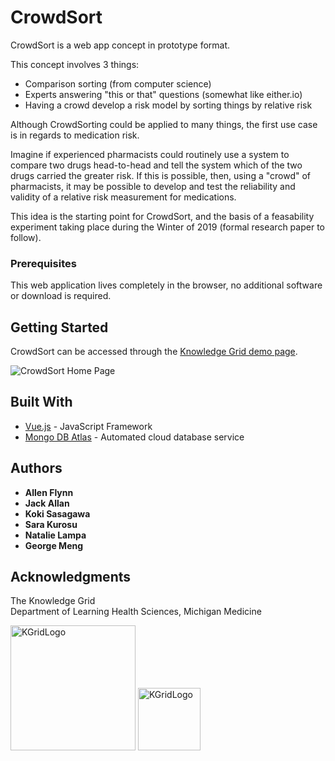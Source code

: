 # CrowdSort 

CrowdSort is a web app concept in prototype format.

This concept involves 3 things:
  * Comparison sorting (from computer science)
  * Experts answering "this or that" questions (somewhat like either.io)
  * Having a crowd develop a risk model by sorting things by relative risk

Although CrowdSorting could be applied to many things, the first use case is in regards to medication risk. 

Imagine if experienced pharmacists could routinely use a system to compare two drugs head-to-head and tell the system which of the two drugs carried the greater risk. If this is possible, then, using a "crowd" of pharmacists, it may be possible to develop and test the reliability and validity of a relative risk measurement for medications. 

This idea is the starting point for CrowdSort, and the basis of a feasability experiment taking place during the Winter of 2019 (formal research paper to follow).



### Prerequisites

This web application lives completely in the browser, no additional software or download is required.


## Getting Started

CrowdSort can be accessed through the [Knowledge Grid demo page](http://demo.kgrid.org/crowdsort/).


![CrowdSort Home Page](https://i.imgur.com/2b8RRcE.png)

## Built With

* [Vue.js](https://vuejs.org/) - JavaScript Framework
* [Mongo DB Atlas](https://www.mongodb.com/cloud/atlas) - Automated cloud database service


## Authors

* **Allen Flynn**
* **Jack Allan**
* **Koki Sasagawa**
* **Sara Kurosu** 
* **Natalie Lampa**  
* **George Meng**


## Acknowledgments

The Knowledge Grid\
Department of Learning Health Sciences, Michigan Medicine

<img src="https://i.imgur.com/IFIBLeO.png" alt="KGridLogo" width="200"/>
<img src="https://i.imgur.com/G0fr4DT.png" alt="KGridLogo" height="100"/>


